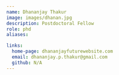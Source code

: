 ```yaml
---
name: Dhananjay Thakur 
image: images/dhanan.jpg
description: Postdoctoral Fellow
role: phd
aliases:

links:
  home-page: dhananjayfuturewebsite.com
  email: dhananjay.p.thakur@gmail.com
  github: N/A
---
```



